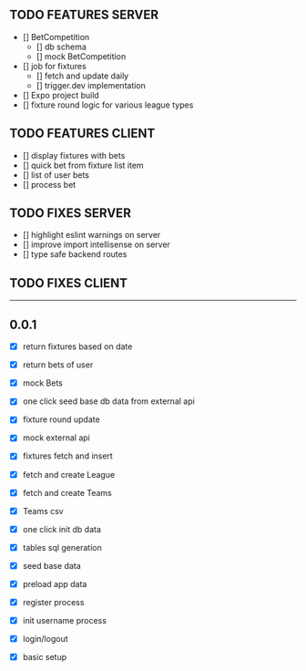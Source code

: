 ## TODO FEATURES SERVER
- [] BetCompetition
    - [] db schema
    - [] mock BetCompetition
- [] job for fixtures
    - [] fetch and update daily
    - [] trigger.dev implementation
- [] Expo project build
- [] fixture round logic for various league types

## TODO FEATURES CLIENT
- [] display fixtures with bets
- [] quick bet from fixture list item
- [] list of user bets
- [] process bet

## TODO FIXES SERVER
- [] highlight eslint warnings on server
- [] improve import intellisense on server
- [] type safe backend routes

## TODO FIXES CLIENT


--------------------------------------------------------------------------------------------------------------------------------------------

## 0.0.1
- [x] return fixtures based on date
- [x] return bets of user
- [x] mock Bets

- [x] one click seed base db data from external api

- [x] fixture round update
- [x] mock external api
- [x] fixtures fetch and insert

- [x] fetch and create League
- [x] fetch and create Teams
- [x] Teams csv
- [x] one click init db data

- [x] tables sql generation
- [x] seed base data
- [x] preload app data

- [x] register process
- [x] init username process
- [x] login/logout

- [x] basic setup
